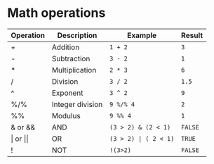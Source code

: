 # **Math operations**

| Operation | Description | Example | Result |
| --------- | ----------- | ------- | ------ |
| + | Addition | `1 + 2` | `3` |
| - | Subtraction | `3 - 2` | `1` |
| * | Multiplication | `2 * 3` | `6` |
| / | Division | `3 / 2` | `1.5` |
| ^ | Exponent | `3 ^ 2` | `9` |
| %/% | Integer division | `9 %/% 4` | `2` |
| %% | Modulus | `9 %% 4` | `1` |
| & or && | AND | `(3 > 2) & (2 < 1)` | `FALSE`
| \| or \|\| | OR | `(3 > 2) \| ( 2 < 1)` | `TRUE` |
| ! | NOT | `!(3>2)` | `FALSE` |